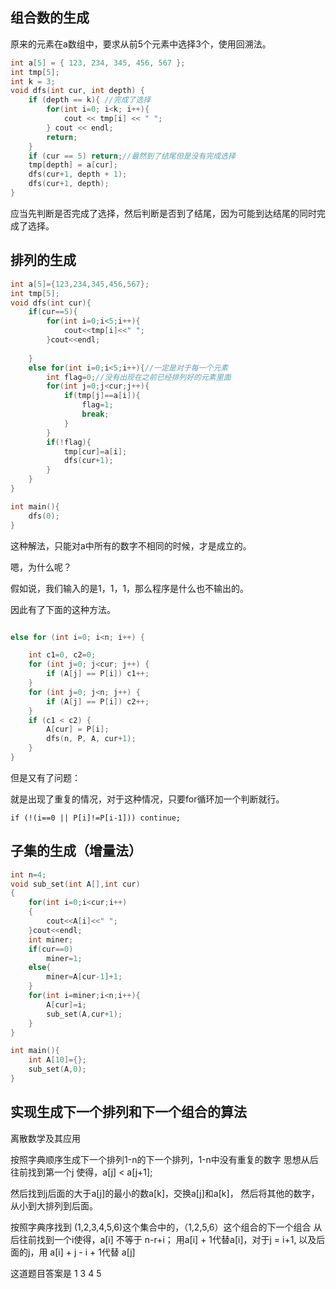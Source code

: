 ## 组合数的生成

原来的元素在a数组中，要求从前5个元素中选择3个，使用回溯法。

```C++
int a[5] = { 123, 234, 345, 456, 567 };
int tmp[5];
int k = 3;
void dfs(int cur, int depth) {
    if (depth == k){ //完成了选择
        for(int i=0; i<k; i++){
            cout << tmp[i] << " ";
        } cout << endl;
        return;
    }
    if (cur == 5) return;//最然到了结尾但是没有完成选择
    tmp[depth] = a[cur];
    dfs(cur+1, depth + 1);
    dfs(cur+1, depth);
} 
```


应当先判断是否完成了选择，然后判断是否到了结尾，因为可能到达结尾的同时完成了选择。

## 排列的生成

```C++
int a[5]={123,234,345,456,567};
int tmp[5];
void dfs(int cur){
    if(cur==5){
        for(int i=0;i<5;i++){
            cout<<tmp[i]<<" ";
        }cout<<endl;
        
    }
    else for(int i=0;i<5;i++){//一定是对于每一个元素
        int flag=0;//没有出现在之前已经排列好的元素里面
        for(int j=0;j<cur;j++){
            if(tmp[j]==a[i]){
                flag=1;
                break;
            }
        }
        if(!flag){
            tmp[cur]=a[i];
            dfs(cur+1);
        }
    }
}

int main(){
    dfs(0);
}
```

这种解法，只能对a中所有的数字不相同的时候，才是成立的。

嗯，为什么呢？

假如说，我们输入的是1，1，1，那么程序是什么也不输出的。

因此有了下面的这种方法。

```C++

else for (int i=0; i<n; i++) {

    int c1=0, c2=0;
    for (int j=0; j<cur; j++) {
        if (A[j] == P[i]) c1++;
    }
    for (int j=0; j<n; j++) {
        if (A[j] == P[i]) c2++;
    }
    if (c1 < c2) {
        A[cur] = P[i];
        dfs(n, P, A, cur+1);
    }
}

```


但是又有了问题：

就是出现了重复的情况，对于这种情况，只要for循环加一个判断就行。
```
if (!(i==0 || P[i]!=P[i-1])) continue;
```
## 子集的生成（增量法）
```C++
int n=4;
void sub_set(int A[],int cur)
{
    for(int i=0;i<cur;i++)
    {
        cout<<A[i]<<" ";
    }cout<<endl;
    int miner;
    if(cur==0)
        miner=1;
    else{
        miner=A[cur-1]+1;
    }
    for(int i=miner;i<n;i++){
        A[cur]=i;
        sub_set(A,cur+1);
    }
}

int main(){
    int A[10]={};
    sub_set(A,0);
}
```

## 实现生成下一个排列和下一个组合的算法

离散数学及其应用

按照字典顺序生成下一个排列1-n的下一个排列，1-n中没有重复的数字
思想从后往前找到第一个j 使得，a[j] < a[j+1];

然后找到j后面的大于a[j]的最小的数a[k]，交换a[j]和a[k]， 
然后将其他的数字，从小到大排列到后面。

按照字典序找到 (1,2,3,4,5,6)这个集合中的，（1,2,5,6）这个组合的下一个组合
从后往前找到一个i使得，a[i] 不等于 n-r+i； 
用a[i] + 1代替a[i]，对于j = i+1, 以及后面的j，用 
a[i] + j - i + 1代替 a[j]

这道题目答案是 1 3 4 5
